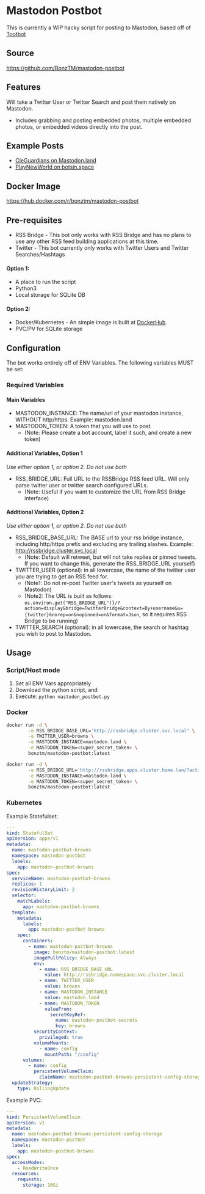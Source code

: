 # Mastodon Postbot
This is currently a WIP hacky script for posting to Mastodon, based off of [Tootbot](https://github.com/cquest/tootbot)

## Source
https://github.com/BonzTM/mastodon-postbot

## Features
Will take a Twitter User or Twitter Search and post them natively on Mastodon.
- Includes grabbing and posting embedded photos, multiple embedded photos, or embedded videos directly into the post.

## Example Posts
- [CleGuardians on Mastodon.land](https://mastodon.land/@cleguardians)
- [PlayNewWorld on botsin.space](https://botsin.space/@playnewworld)

## Docker Image
https://hub.docker.com/r/bonztm/mastodon-postbot

## Pre-requisites

- RSS Bridge - This bot only works with RSS Bridge and has no plans to use any other RSS feed building applications at this time.
- Twitter - This bot currently only works with Twitter Users and Twitter Searches/Hashtags

#### Option 1:
- A place to run the script
- Python3
- Local storage for SQLite DB

#### Option 2:
- Docker/Kubernetes - An simple image is built at [DockerHub](https://hub.docker.com/r/bonztm/mastodon-postbot).
- PVC/PV for SQLite storage

## Configuration

The bot works entirely off of ENV Variables.  The following variables MUST be set:
### Required Variables

#### Main Variables
- MASTODON_INSTANCE: The name/url of your mastodon instance, WITHOUT http/https.  Example: mastodon.land
- MASTODON_TOKEN:  A token that you will use to post.
  - (Note:  Please create a bot account, label it such, and create a new token)

#### Additional Variables, Option 1
*Use either option 1, or option 2.  Do not use both*
- RSS_BRIDGE_URL: Full URL to the RSSBridge RSS feed URL.  Will only parse twitter user or twitter search configured URLs.
  - (Note: Useful if you want to customize the URL from RSS Bridge interface)

#### Additional Variables, Option 2
*Use either option 1, or option 2.  Do not use both*
- RSS_BRIDGE_BASE_URL: The BASE url to your rss bridge instance, including http/https prefix and excluding any trailing slashes.  Example: http://rssbridge.cluster.svc.local
  - (Note: Default will retweet, but will not take replies or pinned tweets.  If you want to change this, generate the RSS_BRIDGE_URL yourself)
- TWITTER_USER (optional): in all lowercase, the name of the twitter user you are trying to get an RSS feed for. 
  - (Note1: Do not re-post Twitter user's tweets as yourself on Mastodon) 
  - (Note2: The URL is built as follows: `os.environ.get("RSS_BRIDGE_URL")}/?action=display&bridge=TwitterBridge&context=By+username&u={twitter}&norep=on&nopinned=on&format=Json`, so it requires RSS Bridge to be running)
- TWITTER_SEARCH (optional): in all lowercase, the search or hashtag you wish to post to Mastodon.

## Usage

### Script/Host mode
1. Set all ENV Vars appropriately
2. Download the python script, and 
3. Execute: `python mastodon_postbot.py`

### Docker
```sh example1
docker run -d \
        -e RSS_BRIDGE_BASE_URL='http://rssbridge.cluster.svc.local' \
        -e TWITTER_USER=browns \
        -e MASTODON_INSTANCE=mastodon.land \
        -e MASTODON_TOKEN=<super_secret_token> \
        bonztm/mastodon-postbot:latest
```

```sh example2
docker run -d \
        -e RSS_BRIDGE_URL='http://rssbridge.apps.cluster.home.lan/?action=display&bridge=TwitterBridge&context=By+username&u=browns&norep=on&nopinned=on&format=Html' \
        -e MASTODON_INSTANCE=mastodon.land \
        -e MASTODON_TOKEN=<super_secret_token> \
        bonztm/mastodon-postbot:latest
```
### Kubernetes

Example Statefulset:
```yaml
---
kind: StatefulSet
apiVersion: apps/v1
metadata:
  name: mastodon-postbot-browns
  namespace: mastodon-postbot
  labels:
    app: mastodon-postbot-browns
spec:
  serviceName: mastodon-postbot-browns
  replicas: 1
  revisionHistoryLimit: 2
  selector:
    matchLabels:
      app: mastodon-postbot-browns
  template:
    metadata:
      labels:
        app: mastodon-postbot-browns
    spec:
      containers:
        - name: mastodon-postbot-browns 
          image: bonztm/mastodon-postbot:latest
          imagePullPolicy: Always
          env:
            - name: RSS_BRIDGE_BASE_URL
              value: http://rssbridge.namespace.svc.cluster.local
            - name: TWITTER_USER
              value: browns
            - name: MASTODON_INSTANCE
              value: mastodon.land
            - name: MASTODON_TOKEN
              valueFrom:
                secretKeyRef:
                  name: mastodon-postbot-secrets
                  key: browns
          securityContext:
            privileged: true
          volumeMounts:
            - name: config
              mountPath: "/config"
      volumes:
        - name: config
          persistentVolumeClaim:
            claimName: mastodon-postbot-browns-persistent-config-storage
  updateStrategy:
    type: RollingUpdate
```

Example PVC:
```yaml
---
kind: PersistentVolumeClaim
apiVersion: v1
metadata:
  name: mastodon-postbot-browns-persistent-config-storage
  namespace: mastodon-postbot
  labels:
    app: mastodon-postbot-browns
spec:
  accessModes:
    - ReadWriteOnce
  resources:
    requests:
      storage: 10Gi
```